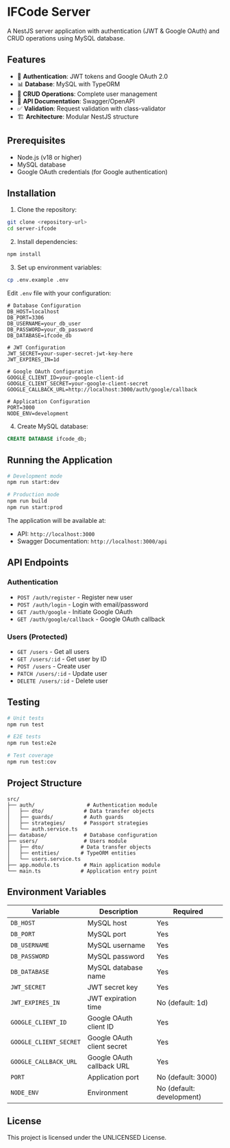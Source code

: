 # IFCode Server

A NestJS server application with authentication (JWT & Google OAuth) and CRUD operations using MySQL database.

## Features

- 🔐 **Authentication**: JWT tokens and Google OAuth 2.0
- 📊 **Database**: MySQL with TypeORM
- 🔄 **CRUD Operations**: Complete user management
- 📝 **API Documentation**: Swagger/OpenAPI
- ✅ **Validation**: Request validation with class-validator
- 🏗️ **Architecture**: Modular NestJS structure

## Prerequisites

- Node.js (v18 or higher)
- MySQL database
- Google OAuth credentials (for Google authentication)

## Installation

1. Clone the repository:
```bash
git clone <repository-url>
cd server-ifcode
```

2. Install dependencies:
```bash
npm install
```

3. Set up environment variables:
```bash
cp .env.example .env
```

Edit `.env` file with your configuration:
```env
# Database Configuration
DB_HOST=localhost
DB_PORT=3306
DB_USERNAME=your_db_user
DB_PASSWORD=your_db_password
DB_DATABASE=ifcode_db

# JWT Configuration
JWT_SECRET=your-super-secret-jwt-key-here
JWT_EXPIRES_IN=1d

# Google OAuth Configuration
GOOGLE_CLIENT_ID=your-google-client-id
GOOGLE_CLIENT_SECRET=your-google-client-secret
GOOGLE_CALLBACK_URL=http://localhost:3000/auth/google/callback

# Application Configuration
PORT=3000
NODE_ENV=development
```

4. Create MySQL database:
```sql
CREATE DATABASE ifcode_db;
```

## Running the Application

```bash
# Development mode
npm run start:dev

# Production mode
npm run build
npm run start:prod
```

The application will be available at:
- API: `http://localhost:3000`
- Swagger Documentation: `http://localhost:3000/api`

## API Endpoints

### Authentication
- `POST /auth/register` - Register new user
- `POST /auth/login` - Login with email/password
- `GET /auth/google` - Initiate Google OAuth
- `GET /auth/google/callback` - Google OAuth callback

### Users (Protected)
- `GET /users` - Get all users
- `GET /users/:id` - Get user by ID
- `POST /users` - Create user
- `PATCH /users/:id` - Update user
- `DELETE /users/:id` - Delete user

## Testing

```bash
# Unit tests
npm run test

# E2E tests
npm run test:e2e

# Test coverage
npm run test:cov
```

## Project Structure

```
src/
├── auth/                 # Authentication module
│   ├── dto/             # Data transfer objects
│   ├── guards/          # Auth guards
│   ├── strategies/      # Passport strategies
│   └── auth.service.ts
├── database/            # Database configuration
├── users/               # Users module
│   ├── dto/            # Data transfer objects
│   ├── entities/       # TypeORM entities
│   └── users.service.ts
├── app.module.ts        # Main application module
└── main.ts             # Application entry point
```

## Environment Variables

| Variable | Description | Required |
|----------|-------------|----------|
| `DB_HOST` | MySQL host | Yes |
| `DB_PORT` | MySQL port | Yes |
| `DB_USERNAME` | MySQL username | Yes |
| `DB_PASSWORD` | MySQL password | Yes |
| `DB_DATABASE` | MySQL database name | Yes |
| `JWT_SECRET` | JWT secret key | Yes |
| `JWT_EXPIRES_IN` | JWT expiration time | No (default: 1d) |
| `GOOGLE_CLIENT_ID` | Google OAuth client ID | Yes |
| `GOOGLE_CLIENT_SECRET` | Google OAuth client secret | Yes |
| `GOOGLE_CALLBACK_URL` | Google OAuth callback URL | Yes |
| `PORT` | Application port | No (default: 3000) |
| `NODE_ENV` | Environment | No (default: development) |

## License

This project is licensed under the UNLICENSED License.